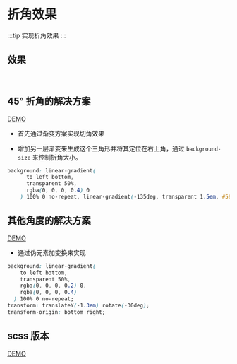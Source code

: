 # 折角效果

:::tip
实现折角效果
:::

## 效果

<br>
<effects-5></effects-5>

## 45° 折角的解决方案

[DEMO](http://dabblet.com/gist/83b4d6bc907aa5ab576a)

- 首先通过渐变方案实现切角效果

- 增加另一层渐变来生成这个三角形并将其定位在右上角，通过 `background-size` 来控制折角大小。

```css
background: linear-gradient(
      to left bottom,
      transparent 50%,
      rgba(0, 0, 0, 0.4) 0
    ) 100% 0 no-repeat, linear-gradient(-135deg, transparent 1.5em, #58a 0);
```

## 其他角度的解决方案

[DEMO](http://dabblet.com/gist/bc32dc20adea2261c731)

- 通过伪元素加变换来实现

```css
background: linear-gradient(
    to left bottom,
    transparent 50%,
    rgba(0, 0, 0, 0.2) 0,
    rgba(0, 0, 0, 0.4)
  ) 100% 0 no-repeat;
transform: translateY(-1.3em) rotate(-30deg);
transform-origin: bottom right;
```

## scss 版本

[DEMO](https://codepen.io/leaverou/pen/raGaNR)
